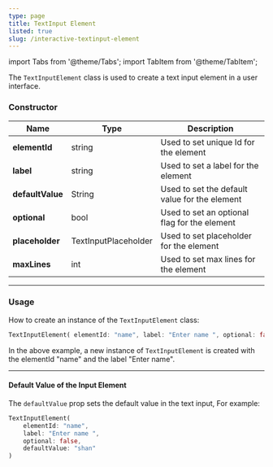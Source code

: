 ```yaml
---
type: page
title: TextInput Element
listed: true
slug: /interactive-textinput-element
---
```


import Tabs from '@theme/Tabs';
import TabItem from '@theme/TabItem';

The `TextInputElement` class is used to create a text input element in a user interface.

### Constructor

| Name | Type | Description | 
| ---- | ---- | ---- | 
| **elementId** | string | Used to set unique Id for the element | 
| **label** | string | Used to set a label for the element | 
| **defaultValue** | String | Used to set the default value for the element | 
| **optional** | bool | Used to set an optional flag for the element | 
| **placeholder** | TextInputPlaceholder | Used to set placeholder  for the element | 
| **maxLines** | int | Used to set max lines for the element | 

---

### Usage

How to create an instance of the `TextInputElement` class:

```dart
TextInputElement( elementId: "name", label: "Enter name ", optional: false)
```

In the above example, a new instance of `TextInputElement` is created with the elementId "name" and the label "Enter name".

---

#### Default Value of the Input Element

The `defaultValue` prop sets the default value in the text input, For example:

<Tabs>

<TabItem value="Dart" label="Dart">

```dart
TextInputElement(
    elementId: "name",
    label: "Enter name ",
    optional: false,
    defaultValue: "shan"
)
```

</TabItem>

</Tabs>
